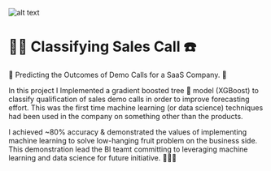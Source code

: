 ![alt text](
       https://github.com/MMBazel/springboard-program/blob/master/0.jpg
      )



# 🕵️‍♀️ Classifying Sales Call ☎️

💸 Predicting the Outcomes of Demo Calls for a SaaS Company. 📱

In this project I Implemented a gradient boosted tree 🌲 model (XGBoost) to classify qualification of sales demo calls in order to improve forecasting effort. This was the first time machine learning (or data science) techniques had been used in the company on something other than the products. 

I achieved ~80% accuracy & demonstrated the values of implementing machine learning to solve low-hanging fruit problem on the business side. This demonstration lead the BI teamt committing to leveraging machine learning and data science for future initiative. 🎉💪🏻
